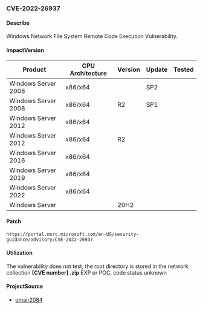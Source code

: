 ###  CVE-2022-26937

#### Describe

Windows Network File System Remote Code Execution Vulnerability.

#### ImpactVersion

| Product             | CPU Architecture | Version | Update | Tested |
| ------------------- | ---------------- | ------- | ------ | ------ |
| Windows Server 2008 | x86/x64          |         | SP2    |        |
| Windows Server 2008 | x86/x64          | R2      | SP1    |        |
| Windows Server 2012 | x86/x64          |         |        |        |
| Windows Server 2012 | x86/x64          | R2      |        |        |
| Windows Server 2016 | x86/x64          |         |        |        |
| Windows Server 2019 | x86/x64          |         |        |        |
| Windows Server 2022 | x86/x64          |         |        |        |
| Windows Server      |                  | 20H2    |        |        |

#### Patch

```
https://portal.msrc.microsoft.com/en-US/security-guidance/advisory/CVE-2022-26937
```

#### Utilization

The vulnerability does not test, the root directory is stored in the network collection **[CVE number] .zip** EXP or POC, code status unknown

#### ProjectSource

- [omair2084](https://github.com/omair2084/CVE-2022-26937)


